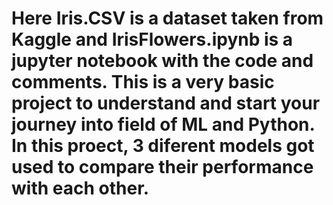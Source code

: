 # Here Iris.CSV is a dataset taken from Kaggle and IrisFlowers.ipynb is a jupyter notebook with the code and comments. This is a very basic project to understand and start your journey into field of ML and Python. In this proect, 3 diferent models got used to compare their performance with each other.
